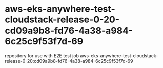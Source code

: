 # aws-eks-anywhere-test-cloudstack-release-0-20-cd09a9b8-fd76-4a38-a984-6c25c9f53f7d-69
repository for use with E2E test job aws-eks-anywhere-test-cloudstack-release-0-20:cd09a9b8-fd76-4a38-a984-6c25c9f53f7d-69
